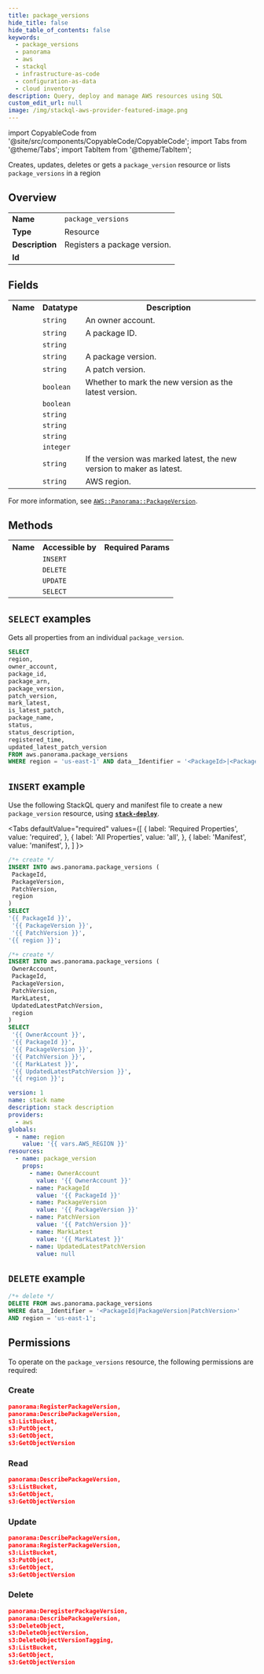```yaml
---
title: package_versions
hide_title: false
hide_table_of_contents: false
keywords:
  - package_versions
  - panorama
  - aws
  - stackql
  - infrastructure-as-code
  - configuration-as-data
  - cloud inventory
description: Query, deploy and manage AWS resources using SQL
custom_edit_url: null
image: /img/stackql-aws-provider-featured-image.png
---
```


import CopyableCode from '@site/src/components/CopyableCode/CopyableCode';
import Tabs from '@theme/Tabs';
import TabItem from '@theme/TabItem';

Creates, updates, deletes or gets a <code>package_version</code> resource or lists <code>package_versions</code> in a region

## Overview
<table>
<tbody>
<tr><td><b>Name</b></td><td><code>package_versions</code></td></tr>
<tr><td><b>Type</b></td><td>Resource</td></tr>
<tr><td><b>Description</b></td><td>Registers a package version.</td></tr>
<tr><td><b>Id</b></td><td><CopyableCode code="aws.panorama.package_versions" /></td></tr>
</tbody>
</table>

## Fields
<table>
<tbody>
<tr><th>Name</th><th>Datatype</th><th>Description</th></tr><tr><td><CopyableCode code="owner_account" /></td><td><code>string</code></td><td>An owner account.</td></tr>
<tr><td><CopyableCode code="package_id" /></td><td><code>string</code></td><td>A package ID.</td></tr>
<tr><td><CopyableCode code="package_arn" /></td><td><code>string</code></td><td></td></tr>
<tr><td><CopyableCode code="package_version" /></td><td><code>string</code></td><td>A package version.</td></tr>
<tr><td><CopyableCode code="patch_version" /></td><td><code>string</code></td><td>A patch version.</td></tr>
<tr><td><CopyableCode code="mark_latest" /></td><td><code>boolean</code></td><td>Whether to mark the new version as the latest version.</td></tr>
<tr><td><CopyableCode code="is_latest_patch" /></td><td><code>boolean</code></td><td></td></tr>
<tr><td><CopyableCode code="package_name" /></td><td><code>string</code></td><td></td></tr>
<tr><td><CopyableCode code="status" /></td><td><code>string</code></td><td></td></tr>
<tr><td><CopyableCode code="status_description" /></td><td><code>string</code></td><td></td></tr>
<tr><td><CopyableCode code="registered_time" /></td><td><code>integer</code></td><td></td></tr>
<tr><td><CopyableCode code="updated_latest_patch_version" /></td><td><code>string</code></td><td>If the version was marked latest, the new version to maker as latest.</td></tr>
<tr><td><CopyableCode code="region" /></td><td><code>string</code></td><td>AWS region.</td></tr>
</tbody>
</table>

For more information, see <a href="https://docs.aws.amazon.com/AWSCloudFormation/latest/UserGuide/aws-resource-panorama-packageversion.html"><code>AWS::Panorama::PackageVersion</code></a>.

## Methods

<table>
<tbody>
  <tr>
    <th>Name</th>
    <th>Accessible by</th>
    <th>Required Params</th>
  </tr>
  <tr>
    <td><CopyableCode code="create_resource" /></td>
    <td><code>INSERT</code></td>
    <td><CopyableCode code="PackageId, PackageVersion, PatchVersion, region" /></td>
  </tr>
  <tr>
    <td><CopyableCode code="delete_resource" /></td>
    <td><code>DELETE</code></td>
    <td><CopyableCode code="data__Identifier, region" /></td>
  </tr>
  <tr>
    <td><CopyableCode code="update_resource" /></td>
    <td><code>UPDATE</code></td>
    <td><CopyableCode code="data__Identifier, data__PatchDocument, region" /></td>
  </tr>
  <tr>
    <td><CopyableCode code="get_resource" /></td>
    <td><code>SELECT</code></td>
    <td><CopyableCode code="data__Identifier, region" /></td>
  </tr>
</tbody>
</table>

## `SELECT` examples

Gets all properties from an individual <code>package_version</code>.
```sql
SELECT
region,
owner_account,
package_id,
package_arn,
package_version,
patch_version,
mark_latest,
is_latest_patch,
package_name,
status,
status_description,
registered_time,
updated_latest_patch_version
FROM aws.panorama.package_versions
WHERE region = 'us-east-1' AND data__Identifier = '<PackageId>|<PackageVersion>|<PatchVersion>';
```

## `INSERT` example

Use the following StackQL query and manifest file to create a new <code>package_version</code> resource, using [__`stack-deploy`__](https://pypi.org/project/stack-deploy/).

<Tabs
    defaultValue="required"
    values={[
      { label: 'Required Properties', value: 'required', },
      { label: 'All Properties', value: 'all', },
      { label: 'Manifest', value: 'manifest', },
    ]
}>
<TabItem value="required">

```sql
/*+ create */
INSERT INTO aws.panorama.package_versions (
 PackageId,
 PackageVersion,
 PatchVersion,
 region
)
SELECT 
'{{ PackageId }}',
 '{{ PackageVersion }}',
 '{{ PatchVersion }}',
'{{ region }}';
```
</TabItem>
<TabItem value="all">

```sql
/*+ create */
INSERT INTO aws.panorama.package_versions (
 OwnerAccount,
 PackageId,
 PackageVersion,
 PatchVersion,
 MarkLatest,
 UpdatedLatestPatchVersion,
 region
)
SELECT 
 '{{ OwnerAccount }}',
 '{{ PackageId }}',
 '{{ PackageVersion }}',
 '{{ PatchVersion }}',
 '{{ MarkLatest }}',
 '{{ UpdatedLatestPatchVersion }}',
 '{{ region }}';
```
</TabItem>
<TabItem value="manifest">

```yaml
version: 1
name: stack name
description: stack description
providers:
  - aws
globals:
  - name: region
    value: '{{ vars.AWS_REGION }}'
resources:
  - name: package_version
    props:
      - name: OwnerAccount
        value: '{{ OwnerAccount }}'
      - name: PackageId
        value: '{{ PackageId }}'
      - name: PackageVersion
        value: '{{ PackageVersion }}'
      - name: PatchVersion
        value: '{{ PatchVersion }}'
      - name: MarkLatest
        value: '{{ MarkLatest }}'
      - name: UpdatedLatestPatchVersion
        value: null

```
</TabItem>
</Tabs>

## `DELETE` example

```sql
/*+ delete */
DELETE FROM aws.panorama.package_versions
WHERE data__Identifier = '<PackageId|PackageVersion|PatchVersion>'
AND region = 'us-east-1';
```

## Permissions

To operate on the <code>package_versions</code> resource, the following permissions are required:

### Create
```json
panorama:RegisterPackageVersion,
panorama:DescribePackageVersion,
s3:ListBucket,
s3:PutObject,
s3:GetObject,
s3:GetObjectVersion
```

### Read
```json
panorama:DescribePackageVersion,
s3:ListBucket,
s3:GetObject,
s3:GetObjectVersion
```

### Update
```json
panorama:DescribePackageVersion,
panorama:RegisterPackageVersion,
s3:ListBucket,
s3:PutObject,
s3:GetObject,
s3:GetObjectVersion
```

### Delete
```json
panorama:DeregisterPackageVersion,
panorama:DescribePackageVersion,
s3:DeleteObject,
s3:DeleteObjectVersion,
s3:DeleteObjectVersionTagging,
s3:ListBucket,
s3:GetObject,
s3:GetObjectVersion
```
